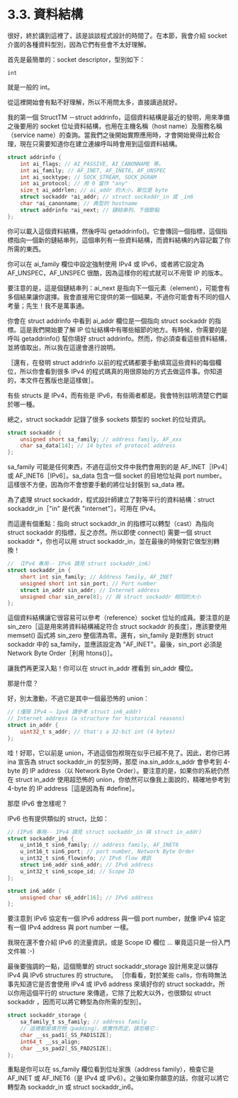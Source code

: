 # 3.3. 資料結構

很好，終於講到這裡了，該是談談程式設計的時間了。在本節，我會介紹 socket 介面的各種資料型別，因為它們有些會不太好理解。

首先是最簡單的：socket descriptor，型別如下：

```
int
```

就是一般的 int。

從這裡開始會有點不好理解，所以不用問太多，直接讀過就好。

我的第一個 StructTM －struct addrinfo，這個資料結構是最近的發明，用來準備之後要用的 socket 位址資料結構，也用在主機名稱（host name）及服務名稱（service name）的查詢。當我們之後開始實際應用時，才會開始覺得比較合理，現在只需要知道你在建立連線呼叫時會用到這個資料結構。

```c
struct addrinfo {
    int ai_flags; // AI_PASSIVE, AI_CANONNAME 等。
    int ai_family; // AF_INET, AF_INET6, AF_UNSPEC
    int ai_socktype; // SOCK_STREAM, SOCK_DGRAM
    int ai_protocol; // 用 0 當作 "any"
    size_t ai_addrlen; // ai_addr 的大小，單位是 byte
    struct sockaddr *ai_addr; // struct sockaddr_in 或 _in6
    char *ai_canonname; // 典型的 hostname
    struct addrinfo *ai_next; // 鏈結串列、下個節點
};
```

你可以載入這個資料結構，然後呼叫 getaddrinfo()。它會傳回一個指標，這個指標指向一個新的鏈結串列，這個串列有一些資料結構，而資料結構的內容記載了你所需的東西。

你可以在 ai\_family 欄位中設定強制使用 IPv4 或 IPv6，或者將它設定為 AF\_UNSPEC，AF\_UNSPEC 很酷，因為這樣你的程式就可以不用管 IP 的版本。

要注意的是，這是個鏈結串列：ai\_next 是指向下一個元素（element），可能會有多個結果讓你選擇。我會直接用它提供的第一個結果，不過你可能會有不同的個人考量；先生！我不是萬事通。

你會在 struct addrinfo 中看到 ai\_addr 欄位是一個指向 struct sockaddr 的指標。這是我們開始要了解 IP 位址結構中有哪些細節的地方。有時候，你需要的是呼叫 getaddrinfo() 幫你填好 struct addrinfo。然而，你必須查看這些資料結構，並將值取出，所以我在這邊會進行說明。

［還有，在發明 struct addrinfo 以前的程式碼都要手動填寫這些資料的每個欄位，所以你會看到很多 IPv4 的程式碼真的用很原始的方式去做這件事。你知道的，本文件在舊版也是這樣做］。

有些 structs 是 IPv4，而有些是 IPv6，有些兩者都是。我會特別註明清楚它們屬於哪一種。

總之，struct sockaddr 記錄了很多 sockets 類型的 socket 的位址資訊。

```c
struct sockaddr {
    unsigned short sa_family; // address family, AF_xxx
    char sa_data[14]; // 14 bytes of protocol address
};
```

sa\_family 可能是任何東西，不過在這份文件中我們會用到的是 AF\_INET［IPv4］或 AF\_INET6［IPv6］。sa\_data 包含一個 socket 的目地位址與 port number。這樣很不方便，因為你不會想要手動的將位址封裝到 sa\_data 裡。

為了處理 struct sockaddr，程式設計師建立了對等平行的資料結構：struct sockaddr\_in［"in" 是代表 "internet"］，可用在 IPv4。

而這邊有個重點：指向 struct sockaddr\_in 的指標可以轉型（cast）為指向 struct sockaddr 的指標，反之亦然。所以即使 connect() 需要一個 struct sockaddr \*，你也可以用 struct sockaddr\_in，並在最後的時候對它做型別轉換！

```c
// （IPv4 專用-- IPv6 請見 struct sockaddr_in6）
struct sockaddr_in {
    short int sin_family; // Address family, AF_INET
    unsigned short int sin_port; // Port number
    struct in_addr sin_addr; // Internet address
    unsigned char sin_zero[8]; // 與 struct sockaddr 相同的大小
};
```

這個資料結構讓它很容易可以參考（reference）socket 位址的成員。要注意的是 sin\_zero［這是用來將資料結構補足符合 struct sockaddr 的長度］，應該要使用 memset() 函式將 sin\_zero 整個清為零。還有，sin\_family 是對應到 struct sockaddr 中的 sa\_family，並應該設定為 "AF\_INET"。最後，sin\_port 必須是 Network Byte Order［利用 htons()］。

讓我們再更深入點！你可以在 struct in\_addr 裡看到 sin\_addr 欄位。

那是什麼？

好，別太激動，不過它是其中一個最恐怖的 union：

```c
// (僅限 IPv4 — Ipv6 請參考 struct in6_addr)
// Internet address (a structure for historical reasons)
struct in_addr {
    uint32_t s_addr; // that's a 32-bit int (4 bytes)
};
```

哇！好耶，它以前是 union，不過這個包袱現在似乎已經不見了。因此，若你已將 ina 宣告為 struct sockaddr\_in 的型別時，那麼 ina.sin\_addr.s\_addr 會參考到 4-byte 的 IP address（以 Network Byte Order）。要注意的是，如果你的系統仍然在 struct in\_addr 使用超恐怖的 union，你依然可以像我上面說的，精確地參考到 4-byte 的 IP address［這是因為有 #define］。

那麼 IPv6 會怎樣呢？

IPv6 也有提供類似的 struct，比如：

```c
// (IPv6 專用-- IPv4 請見 struct sockaddr_in 與 struct in_addr)
struct sockaddr_in6 {
    u_int16_t sin6_family; // address family, AF_INET6
    u_int16_t sin6_port; // port number, Network Byte Order
    u_int32_t sin6_flowinfo; // IPv6 flow 資訊
    struct in6_addr sin6_addr; // IPv6 address
    u_int32_t sin6_scope_id; // Scope ID
};

struct in6_addr {
    unsigned char s6_addr[16]; // IPv6 address
};
```

要注意到 IPv6 協定有一個 IPv6 address 與一個 port number，就像 IPv4 協定有一個 IPv4 address 與 port number 一樣。

我現在還不會介紹 IPv6 的流量資訊，或是 Scope ID 欄位 … 畢竟這只是一份入門文件嘛 :-)

最後要強調的一點，這個簡單的 struct sockaddr\_storage 設計用來足以儲存 IPv4 與 IPv6 structures 的 structure。 ［你看看，對於某些 calls，你有時無法事先知道它是否會使用 IPv4 或 IPv6 address 來填好你的 struct sockaddr。所以你用這個平行的 structure 來傳遞，它除了比較大以外，也很類似 struct sockaddr ，因而可以將它轉型為你所需的型別］。

```c
struct sockaddr_storage {
    sa_family_t ss_family; // address family
    // 這裡都是填充物（padding），依實作而定，請忽略它：
    char __ss_pad1[_SS_PAD1SIZE];
    int64_t __ss_align;
    char __ss_pad2[_SS_PAD2SIZE];
};
```

重點是你可以在 ss\_family 欄位看到位址家族（address family），檢查它是 AF\_INET 或 AF\_INET6（是 IPv4 或 IPv6）。之後如果你願意的話，你就可以將它轉型為 sockaddr\_in 或 struct sockaddr\_in6。

